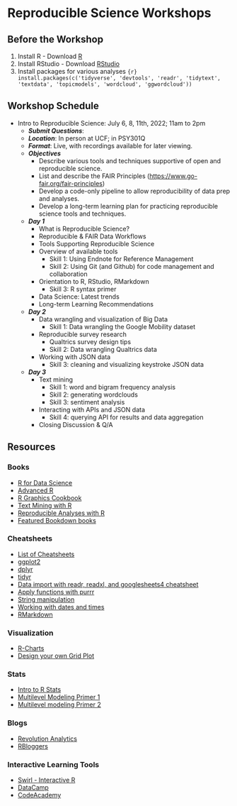 # Reproducible Science Workshops

## Before the Workshop

  1. Install R
    - Download [R](https://cran.r-project.org/)
  2. Install RStudio
    - Download [RStudio](https://www.rstudio.com/products/rstudio/download/)
  3. Install packages for various analyses
    ```{r}
    install.packages(c('tidyverse', 'devtools', 'readr', 'tidytext', 'textdata',
    'topicmodels', 'wordcloud', 'ggwordcloud'))
    ```

## Workshop Schedule
 
  - Intro to Reproducible Science: July 6, 8, 11th, 2022; 11am to 2pm
    - ***Submit Questions***: 
    - ***Location***: In person at UCF; in PSY301Q
    - ***Format***: Live, with recordings available for later viewing.
    - ***Objectives***
      - Describe various tools and techniques supportive of open and reproducible science.
      - List and describe the FAIR Principles (https://www.go-fair.org/fair-principles)
      - Develop a code-only pipeline to allow reproducibility of data prep and analyses.
      - Develop a long-term learning plan for practicing reproducible science tools and techniques.
    - ***Day 1***
      - What is Reproducible Science?
      - Reproducible & FAIR Data Workflows
      - Tools Supporting Reproducible Science
      - Overview of available tools
        - Skill 1: Using Endnote for Reference Management
        - Skill 2: Using Git (and Github) for code management and collaboration
      - Orientation to R, RStudio, RMarkdown
        - Skill 3: R syntax primer
      - Data Science: Latest trends
      - Long-term Learning Recommendations
    - ***Day 2***
      - Data wrangling and visualization of Big Data
        - Skill 1: Data wrangling the Google Mobility dataset
      - Reproducible survey research
        - Qualtrics survey design tips
        - Skill 2:  Data wrangling Qualtrics data
      - Working with JSON data
        - Skill 3: cleaning and visualizing keystroke JSON data
    - ***Day 3***
      - Text mining
        - Skill 1: word and bigram frequency analysis
        - Skill 2: generating wordclouds
        - Skill 3: sentiment analysis
      - Interacting with APIs and JSON data
        - Skill 4: querying API for results and data aggregation
      - Closing Discussion & Q/A

## Resources

### Books

  - [R for Data Science](https://r4ds.had.co.nz/)
  - [Advanced R](https://adv-r.hadley.nz/index.html)
  - [R Graphics Cookbook](http://www.cookbook-r.com/)
  - [Text Mining with R](https://www.tidytextmining.com/)
  - [Reproducible Analyses with R](https://nceas.github.io/sasap-training/materials/reproducible_research_in_r_fairbanks/)
  - [Featured Bookdown books](https://bookdown.org/)

### Cheatsheets

  - [List of Cheatsheets](https://www.rstudio.com/resources/cheatsheets/)
  - [ggplot2](https://raw.githubusercontent.com/rstudio/cheatsheets/main/data-visualization.pdf)
  - [dplyr](https://raw.githubusercontent.com/rstudio/cheatsheets/main/data-transformation.pdf)
  - [tidyr](https://raw.githubusercontent.com/rstudio/cheatsheets/main/tidyr.pdf)
  - [Data import with readr, readxl, and googlesheets4 cheatsheet](https://raw.githubusercontent.com/rstudio/cheatsheets/main/data-import.pdf)
  - [Apply functions with purrr](https://raw.githubusercontent.com/rstudio/cheatsheets/main/purrr.pdf)
  - [String manipulation](https://raw.githubusercontent.com/rstudio/cheatsheets/main/strings.pdf)
  - [Working with dates and times](https://raw.githubusercontent.com/rstudio/cheatsheets/main/lubridate.pdf)
  - [RMarkdown](https://raw.githubusercontent.com/rstudio/cheatsheets/main/rmarkdown.pdf)

### Visualization

  - [R-Charts](https://r-charts.com/)
  - [Design your own Grid Plot](https://cran.r-project.org/web/packages/cowplot/vignettes/introduction.html)
  
### Stats
  - [Intro to R Stats](https://www.cyclismo.org/tutorial/R/)
  - [Multilevel Modeling Primer 1](https://quantdev.ssri.psu.edu/tutorials/r-bootcamp-introduction-multilevel-model-and-interactions)
  - [Multilevel modeling Primer 2](https://rpubs.com/rslbliss/r_mlm_ws)

### Blogs

  - [Revolution Analytics](https://blog.revolutionanalytics.com/)
  - [RBloggers](https://www.r-bloggers.com/)

### Interactive Learning Tools
  - [Swirl - Interactive R](https://swirlstats.com/)
  - [DataCamp](https://www.datacamp.com/courses/free-introduction-to-r)
  - [CodeAcademy](https://www.codecademy.com/catalog/language/r)